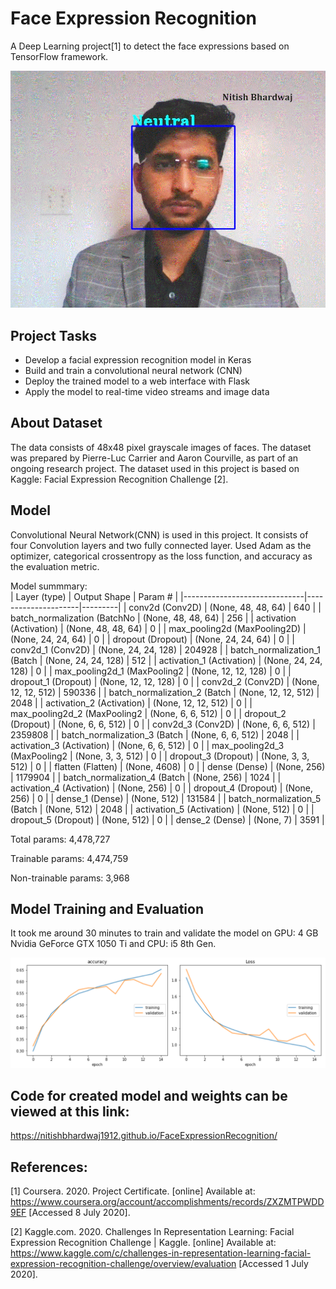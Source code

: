 # Face Expression Recognition
A Deep Learning project[1] to detect the face expressions based on TensorFlow framework.

<p align="center">
  <img src="Images\NitishFaceExpression.gif" alt="Sample Face Expression Image">
</p>

## Project Tasks
* Develop a facial expression recognition model in Keras
* Build and train a convolutional neural network (CNN)
* Deploy the trained model to a web interface with Flask
* Apply the model to real-time video streams and image data

## About Dataset
The data consists of 48x48 pixel grayscale images of faces. The dataset was prepared by Pierre-Luc Carrier and Aaron Courville, as part of an ongoing research project. The dataset used in this project is based on Kaggle: Facial Expression Recognition Challenge [2].

## Model
Convolutional Neural Network(CNN) is used in this project. It consists of four Convolution layers and two fully connected layer. Used Adam as the optimizer, categorical crossentropy as the loss function, and accuracy as the evaluation metric.

Model summmary:
  		
| Layer (type)                 | Output Shape        | Param # |
|------------------------------|---------------------|---------|
| conv2d (Conv2D)              | (None, 48, 48, 64)  | 640     |
| batch_normalization (BatchNo | (None, 48, 48, 64)  | 256     |
| activation (Activation)      | (None, 48, 48, 64)  | 0       |
| max_pooling2d (MaxPooling2D) | (None, 24, 24, 64)  | 0       |
| dropout (Dropout)            | (None, 24, 24, 64)  | 0       |
| conv2d_1 (Conv2D)            | (None, 24, 24, 128) | 204928  |
| batch_normalization_1 (Batch | (None, 24, 24, 128) | 512     |
| activation_1 (Activation)    | (None, 24, 24, 128) | 0       |
| max_pooling2d_1 (MaxPooling2 | (None, 12, 12, 128) | 0       |
| dropout_1 (Dropout)          | (None, 12, 12, 128) | 0       |
| conv2d_2 (Conv2D)            | (None, 12, 12, 512) | 590336  |
| batch_normalization_2 (Batch | (None, 12, 12, 512) | 2048    |
| activation_2 (Activation)    | (None, 12, 12, 512) | 0       |
| max_pooling2d_2 (MaxPooling2 | (None, 6, 6, 512)   | 0       |
| dropout_2 (Dropout)          | (None, 6, 6, 512)   | 0       |
| conv2d_3 (Conv2D)            | (None, 6, 6, 512)   | 2359808 |
| batch_normalization_3 (Batch | (None, 6, 6, 512)   | 2048    |
| activation_3 (Activation)    | (None, 6, 6, 512)   | 0       |
| max_pooling2d_3 (MaxPooling2 | (None, 3, 3, 512)   | 0       |
| dropout_3 (Dropout)          | (None, 3, 3, 512)   | 0       |
| flatten (Flatten)            | (None, 4608)        | 0       |
| dense (Dense)                | (None, 256)         | 1179904 |
| batch_normalization_4 (Batch | (None, 256)         | 1024    |
| activation_4 (Activation)    | (None, 256)         | 0       |
| dropout_4 (Dropout)          | (None, 256)         | 0       |
| dense_1 (Dense)              | (None, 512)         | 131584  |
| batch_normalization_5 (Batch | (None, 512)         | 2048    |
| activation_5 (Activation)    | (None, 512)         | 0       |
| dropout_5 (Dropout)          | (None, 512)         | 0       |
| dense_2 (Dense)              | (None, 7)           | 3591    |

Total params: 4,478,727

Trainable params: 4,474,759

Non-trainable params: 3,968

## Model Training and Evaluation
It took me around 30 minutes to train and validate the model on GPU: 4 GB Nvidia GeForce GTX 1050 Ti and CPU: i5 8th Gen. 

<p align="center">
  <img src="Images\Accuracy.png" alt="Accuracy and Loss Graph">
</p>

## Code for created model and weights can be viewed at this link:
https://nitishbhardwaj1912.github.io/FaceExpressionRecognition/


## References:
[1] Coursera. 2020. Project Certificate. [online] Available at: <https://www.coursera.org/account/accomplishments/records/ZXZMTPWDD9EF> [Accessed 8 July 2020].

[2] Kaggle.com. 2020. Challenges In Representation Learning: Facial Expression Recognition Challenge | Kaggle. [online] Available at: <https://www.kaggle.com/c/challenges-in-representation-learning-facial-expression-recognition-challenge/overview/evaluation> [Accessed 1 July 2020].
